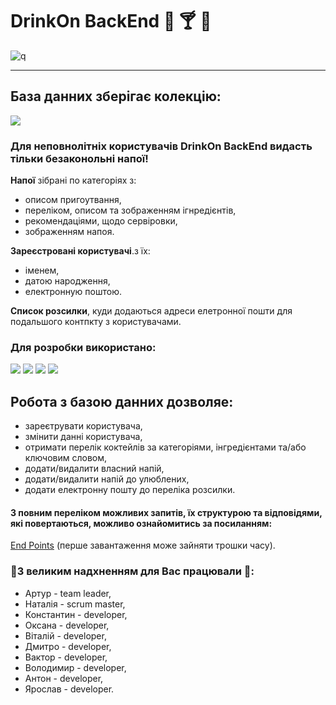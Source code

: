 # DrinkOn BackEnd :wine_glass: :cocktail: :beer: 
![q](https://img.shields.io/badge/DrinkOn-v1.0.1-blue)
____
## **База данних** зберігає колекцію:
![](https://img.shields.io/badge/18+-8A2BE2) 

### Для неповнолітніх користувачів **DrinkOn BackEnd** видасть тільки **безаконольні** напої!

**Напої** зібрані по категоріях з:
- описом пригоутвання,
- переліком, описом та зображенням ігнредієнтів,
- рекомендаціями, щодо сервіровки,
- зобрaженням напоя.

 **Зареєстровані користувачі**.з їх:
 - іменем,
 - датою народження,
 - електронную поштою.

**Список розсилки**, куди додаються адреси елетронної пошти для подальшого контпкту з користувачами.

### Для розробки використано:

![](https://img.shields.io/badge/node.js-v20.0-blue) ![](https://img.shields.io/badge/Mongoose-v8.1.3-orange) ![](https://img.shields.io/badge/.-MongoDB-green) ![](https://img.shields.io/badge/.-Postmen-red)

## Робота з **базою данних** дозволяе:
- зареєтрувати користувача,
- змінити данні користувача,
- отримати перелік коктейлів за категоріями, інгредієнтами та/або ключовим словом,
- додати/видалити власний напій,
- додати/видалити напій до улюблених,
- додати електронну пошту до переліка розсилки.
#### З повним переліком можливих запитів, їх структурою та відповідями, які повертаються, можливо ознайомитись за посиланням:
[End Points](https://drinkon-backend.onrender.com/api-docs/) (перше завантаження може зайняти трошки часу).

 ### :hammer:З великим надхненням для Вас працювали :wrench::
 - Артур - team leader,
 - Наталія - scrum master,
 - Константин - developer,
 - Оксана  - developer,
 - Віталій - developer,
 - Дмитро - developer,
 - Вактор - developer,
 - Володимир - developer,
 - Антон - developer,
 - Ярослав - developer.
